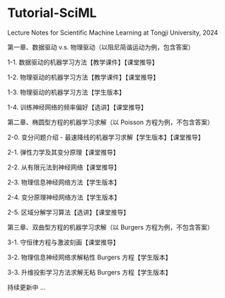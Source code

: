 # Tutorial-SciML
Lecture Notes for Scientific Machine Learning at Tongji University, 2024

第一章、数据驱动 v.s. 物理驱动（以阻尼简谐运动为例，包含答案）

1-1. 数据驱动的机器学习方法【教学课件】【课堂推导】

1-2. 物理驱动的机器学习方法【教学课件】【课堂推导】

1-3. 物理驱动的机器学习方法【学生版本】

1-4. 训练神经网络的频率偏好【选讲】【课堂推导】

第二章、椭圆型方程的机器学习求解（以 Poisson 方程为例，不包含答案）

2-0. 变分问题介绍 - 最速降线的机器学习求解【学生版本】【课堂推导】

2-1. 弹性力学及其变分原理【课堂推导】

2-2. 从有限元法到神经网络【课堂推导】

2-3. 物理信息神经网络方法【学生版本】

2-4. 变分原理神经网络方法【学生版本】

2-5. 区域分解学习算法【选讲】【课堂推导】

第三章、双曲型方程的机器学习求解（以 Burgers 方程为例，不包含答案）

3-1. 守恒律方程与激波刻画【课堂推导】

3-2. 物理信息神经网络求解粘性 Burgers 方程【学生版本】

3-3. 升维投影学习方法求解无粘 Burgers 方程【学生版本】

持续更新中 ...
